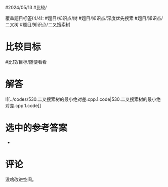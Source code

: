 #2024/05/13 #比较/

覆盖题目标签(4/4):  #题目/知识点/树 #题目/知识点/深度优先搜索 #题目/知识点/二叉树 #题目/知识点/二叉搜索树 

# 比较目标

#比较/目标/随便看看 
# 解答

![[../codes/530.二叉搜索树的最小绝对差.cpp.1.code|530.二叉搜索树的最小绝对差.cpp.1.code]]

# 选中的参考答案

-

# 评论

没啥改进空间。